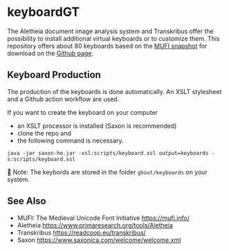 # keyboardGT

The Aletheia document image analysis system and Transkribus offer the possibility to install additional virtual keyboards or to customize them.
This repository offers about 80 keyboards based on the [MUFI snapshot](https://mufi.info/m.php?p=mufiexport) for download on the [Github page](https://tboenig.github.io/keyboardGT/overview.html).



## Keyboard Production

The production of the keyboards is done automatically. 
An XSLT stylesheet and a Github action workflow are used.

If you want to create the keyboard on your computer 
- an XSLT processor is installed (Saxon is recommended)
- clone the repo and 
- the following command is necessary.

`java -jar saxon-he.jar -xsl:scripts/keyboard.xsl output=keyboards -s:scripts/keyboard.xsl `

📝 Note: The keybords are stored in the folder `ghout/keyboards` on your system.

## See Also

- MUFI: The Medieval Unicode Font Initiative https://mufi.info/
- Aletheia https://www.primaresearch.org/tools/Aletheia
- Transkribus https://readcoop.eu/transkribus/
- Saxon https://www.saxonica.com/welcome/welcome.xml
